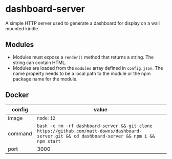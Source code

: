 # dashboard-server

A simple HTTP server used to generate a dashboard for display on a wall mounted kindle.

## Modules

- Modules must expose a `render()` method that returns a string. The string can contain HTML.
- Modules are loaded from the `modules` array defined in `config.json`. The name property needs to be a local path to the module or the npm package name for the module.

## Docker
config  | value 
------- | ---
image   | `node:12`
command | `bash -c rm -rf dashboard-server && git clone https://github.com/matt-downs/dashboard-server.git && cd dashboard-server && npm i && npm start`
port    | 3000
